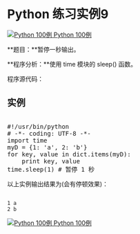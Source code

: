 Python 练习实例9
============

 [![Python 100例](../images/up.gif)
 Python 100例](python-100-examples.html)


 **题目：**暂停一秒输出。 

 **程序分析：**使用 time 模块的 sleep() 函数。

 程序源代码：

  实例
--

 <pre>

#!/usr/bin/python
# -*- coding: UTF-8 -*-
import time
myD = {1: 'a', 2: 'b'}
for key, value in dict.items(myD):
    print key, value
time.sleep(1) # 暂停 1 秒
</pre>

   以上实例输出结果为(会有停顿效果)：

 
```

1 a
2 b

```

 [![Python 100例](../images/up.gif)
 Python 100例](python-100-examples.html)